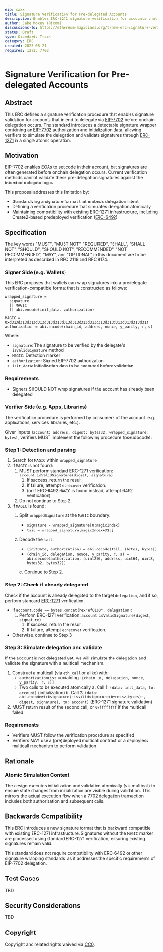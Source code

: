 ```yaml
---
eip: xxxx
title: Signature Verification for Pre-delegated Accounts
description: Enables ERC-1271 signature verification for accounts that intend to delegate via EIP-7702 before the delegation occurs onchain
author: Jake Moxey (@jxom)
discussions-to: https://ethereum-magicians.org/t/new-erc-signature-verification-for-pre-delegated-accounts/25201
status: Draft
type: Standards Track
category: ERC
created: 2025-08-21
requires: 1271, 7702
---
```


# Signature Verification for Pre-delegated Accounts

## Abstract

This ERC defines a signature verification procedure that enables signature validation for accounts that intend to delegate via [EIP-7702](https://eips.ethereum.org/EIPS/eip-7702) before onchain delegation occurs. The standard introduces a detectable signature wrapper containing an [EIP-7702](https://eips.ethereum.org/EIPS/eip-7702) authorization and initialization data, allowing verifiers to simulate the delegation and validate signatures through [ERC-1271](https://eips.ethereum.org/EIPS/eip-1271) in a single atomic operation.

## Motivation

[EIP-7702](https://eips.ethereum.org/EIPS/eip-7702) enables EOAs to set code in their account, but signatures are often generated before onchain delegation occurs. Current verification methods cannot validate these pre-delegation signatures against the intended delegate logic.

This proposal addresses this limitation by:

- Standardizing a signature format that embeds delegation intent
- Defining a verification procedure that simulates delegation atomically
- Maintaining compatibility with existing [ERC-1271](https://eips.ethereum.org/EIPS/eip-1271) infrastructure, including Create2-based predeployed verification ([ERC-6492](https://eips.ethereum.org/EIPS/eip-6492))

## Specification

The key words "MUST", "MUST NOT", "REQUIRED", "SHALL", "SHALL NOT", "SHOULD", "SHOULD NOT", "RECOMMENDED", "NOT RECOMMENDED", "MAY", and "OPTIONAL" in this document are to be interpreted as described in RFC 2119 and RFC 8174.

### Signer Side (e.g. Wallets)

This ERC proposes that wallets can wrap signatures into a predelegate verification-compatible format that is constructed as follows:

```solidity
wrapped_signature =
  signature
  || MAGIC
  || abi.encode(init_data, authorization)

MAGIC = 0xd313d313d313d313d313d313d313d313d313d313d313d313d313d313d313d313
authorization = abi.encode(chain_id, address, nonce, y_parity, r, s)
```

Where:

- `signature`: The signature to be verified by the delegate's `isValidSignature` method
- `MAGIC`: Detection marker
- `authorization`: Signed EIP-7702 authorization
- `init_data`: Initialization data to be executed before validation

### Requirements

- Signers SHOULD NOT wrap signatures if the account has already been delegated.

### Verifier Side (e.g. Apps, Libraries)

The verification procedure is performed by consumers of the account (e.g. applications, services, libraries, etc.).

Given inputs `(account: address, digest: bytes32, wrapped_signature: bytes)`, verifiers MUST implement the following procedure (pseudocode):

### Step 1: Detection and parsing

1. Search for `MAGIC` within `wrapped_signature`
2. If `MAGIC` is not found:
    1. MUST perform standard ERC-1271 verification: `account.isValidSignature(digest, signature)` 
        1. If success, return the result
        2. If failure, attempt `ecrecover` verification.
        3. (or if ERC-6492 `MAGIC` is found instead, attempt 6492 verification)
    2. Do not continue to Step 2.
3. If `MAGIC` is found:
    1. Split `wrappedSignature` at the `MAGIC` boundary:
        - `signature = wrapped_signature[0:magicIndex]`
        - `tail = wrapped_signature[magicIndex+32:]`
    2. Decode the `tail`:
        - `(initData, authorization) = abi.decode(tail, (bytes, bytes))`
        - `(chain_id, delegation, nonce, y_parity, r, s) = abi.decode(authorization, (uint256, address, uint64, uint8, bytes32, bytes32))`

        c. Continue to Step 2.

### Step 2: Check if already delegated

Check if the account is already delegated to the target `delegation`, and if so, perform standard [ERC-1271](https://eips.ethereum.org/EIPS/eip-1271) verification.

- If `account.code == bytes.concat(hex"ef0100", delegation)`:
    1. Perform ERC-1271 verification: `account.isValidSignature(digest, signature)` 
        1. If success, return the result. 
        2. If failure, attempt `ecrecover` verification. 
- Otherwise, continue to Step 3

### Step 3: Simulate delegation and validate

If the account is not delegated yet, we will simulate the delegation and validate the signature with a multicall mechanism.

1. Construct a multicall (via `eth_call` or alike) with:
    - `authorizationList` containing `[[chain_id, delegation, nonce, y_parity, r, s]]`
    - Two calls to be executed atomically
    a. Call 1: `(data: init_data, to: account)` (initialization)
    b. Call 2: `(data: abi.encodeWithSignature("isValidSignature(bytes32,bytes)", digest, signature), to: account)` (ERC-1271 signature validation)
2. MUST return result of the second call, or `0xffffffff` if the multicall failed.

### Requirements

- Verifiers MUST follow the verification procedure as specified
- Verifiers MAY use a (pre)deployed multicall contract or a deployless multicall mechanism to perform validation

## Rationale

### Atomic Simulation Context

The design executes initialization and validation atomically (via multicall) to ensure state changes from initialization are visible during validation. This mirrors the actual execution flow when a 7702 delegation transaction includes both authorization and subsequent calls.

## Backwards Compatibility

This ERC introduces a new signature format that is backward compatible with existing ERC-1271 infrastructure. Signatures without the `MAGIC` marker are processed using standard ERC-1271 verification, ensuring existing signatures remain valid.

This standard does not require compatibility with ERC-6492 or other signature wrapping standards, as it addresses the specific requirements of EIP-7702 delegation.

## Test Cases

TBD

## Security Considerations

TBD

## Copyright

Copyright and related rights waived via [CC0](https://www.notion.so/LICENSE.md).